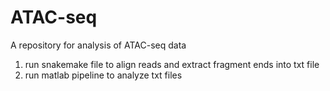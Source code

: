 # ATAC-seq
A repository for analysis of ATAC-seq data

1. run snakemake file to align reads and extract fragment ends into txt file
2. run matlab pipeline to analyze txt files
